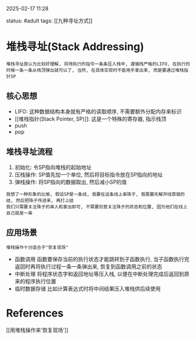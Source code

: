 2025-02-17    11:28

status: #adult 
tags: [[九种寻址方式]]


# 堆栈寻址(Stack Addressing)

```
堆栈寻址我认为比较好理解, 将待执行的指令一条条压入栈中, 遵循栈严格的LIFO, 在执行的时候一条一条从栈顶弹出就可以了, 当然, 在具体实现时不能用手拿出来, 而是要通过堆栈指针SP
```

## 核心思想

- LIFO: 这种数据结构本身就有严格的读取顺序, 不需要额外分配内存来标识
- [[堆栈指针(Stack Pointer, SP)]]: 这是一个特殊的寄存器, 指示栈顶
- push
- pop

## 堆栈寻址流程

1. 初始化: 令SP指向堆栈的起始地址
2. 压栈操作: SP值先加一个单位, 然后将目标指令放在SP指向的地址
3. 弹栈操作: 将SP指向的数据取出, 然后减小SP的值

```
我想了一种形象的比喻, 假设SP是一条线, 我要在这条线上串珠子, 我需要先解开线首端的结, 然后把珠子传进来, 再打上结
我们只需要关注珠子的串入和拿出即可, 不需要刻意关注珠子的状态和位置, 因为他们在线上自己就是一串
```

## 应用场景


```
堆栈操作十分适合于"恢复现场"
```

- 函数调用
	函数要保存当前的执行状态才能跳转到子函数执行, 当子函数执行完返回时再将执行过程一条一条弹出来, 恢复到函数调用之前的状态
- 中断处理
	将程序状态字和返回地址等压入栈, 以便在中断处理完成后返回到原来的程序执行位置
- 临时数据存储
	比如计算表达式时将中间结果压入堆栈供后续使用


# References

[[用堆栈操作来'恢复现场']]
